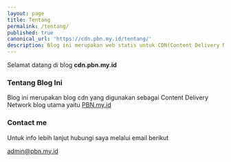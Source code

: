 ```yaml
---
layout: page
title: Tentang
permalink: /tentang/
published: true
canonical_url: 'https://cdn.pbn.my.id/tentang/'
description: Blog ini merupakan web statis untuk CDN(Content Delivery Network) blog PBN.my.id yang dihosting di Github Pages dengan Jekyll
---
```

Selamat datang di blog **cdn.pbn.my.id** 

### Tentang Blog Ini

Blog ini merupakan blog cdn yang digunakan sebagai Content Delivery Network blog utama yaitu [PBN.my.id](https://www.pbn.my.id)

### Contact me

Untuk info lebih lanjut hubungi saya melalui email berikut

[admin@pbn.my.id](mailto:admin@pbn.my.id)
